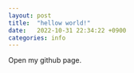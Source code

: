 ```yaml
---
layout: post
title:  "hellow world!"
date:   2022-10-31 22:34:22 +0900
categories: info
---
```


Open my github page.
